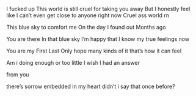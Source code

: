I fucked up
This world is still cruel for taking you away
But I honestly feel like I can’t even get close to anyone right now
Cruel ass world rn

This blue sky to comfort me
On the day I found out
Months ago

You are there
In that blue sky
I’m happy that I know my true feelings now

You are my
First
Last
Only
hope
many kinds of it
that’s how it can feel

Am i doing enough or too little
I wish I had an answer

from you

there’s sorrow embedded in my heart
didn’t i say that once before?

